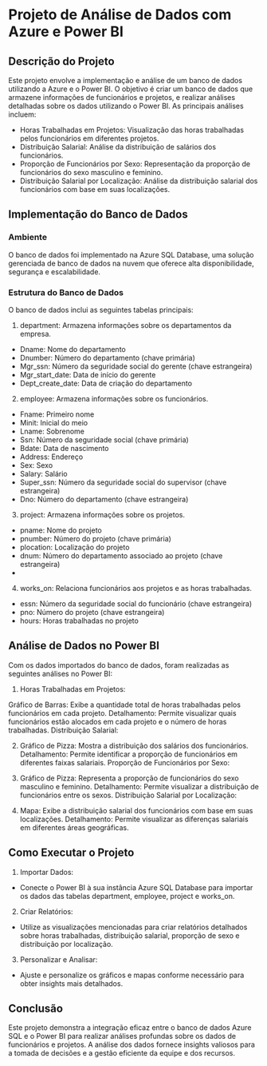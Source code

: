 # Projeto de Análise de Dados com Azure e Power BI
## Descrição do Projeto
Este projeto envolve a implementação e análise de um banco de dados utilizando a Azure e o Power BI. O objetivo é criar um banco de dados que armazene informações de funcionários e projetos, e realizar análises detalhadas sobre os dados utilizando o Power BI. As principais análises incluem:

 - Horas Trabalhadas em Projetos: Visualização das horas trabalhadas pelos funcionários em diferentes projetos.
 - Distribuição Salarial: Análise da distribuição de salários dos funcionários.
 - Proporção de Funcionários por Sexo: Representação da proporção de funcionários do sexo masculino e feminino.
 - Distribuição Salarial por Localização: Análise da distribuição salarial dos funcionários com base em suas localizações.
## Implementação do Banco de Dados
### Ambiente
O banco de dados foi implementado na Azure SQL Database, uma solução gerenciada de banco de dados na nuvem que oferece alta disponibilidade, segurança e escalabilidade.

### Estrutura do Banco de Dados
O banco de dados inclui as seguintes tabelas principais:

1. department: Armazena informações sobre os departamentos da empresa.

 - Dname: Nome do departamento
 - Dnumber: Número do departamento (chave primária)
 - Mgr_ssn: Número da seguridade social do gerente (chave estrangeira)
 - Mgr_start_date: Data de início do gerente
 - Dept_create_date: Data de criação do departamento
   
2. employee: Armazena informações sobre os funcionários.

 - Fname: Primeiro nome
 - Minit: Inicial do meio
 - Lname: Sobrenome
 - Ssn: Número da seguridade social (chave primária)
 - Bdate: Data de nascimento
 - Address: Endereço
 - Sex: Sexo
 - Salary: Salário
 - Super_ssn: Número da seguridade social do supervisor (chave estrangeira)
 - Dno: Número do departamento (chave estrangeira)

3. project: Armazena informações sobre os projetos.

 - pname: Nome do projeto
 - pnumber: Número do projeto (chave primária)
 - plocation: Localização do projeto
 - dnum: Número do departamento associado ao projeto (chave estrangeira)
 - 
4. works_on: Relaciona funcionários aos projetos e as horas trabalhadas.

 - essn: Número da seguridade social do funcionário (chave estrangeira)
 - pno: Número do projeto (chave estrangeira)
 - hours: Horas trabalhadas no projeto
   
 ## Análise de Dados no Power BI
Com os dados importados do banco de dados, foram realizadas as seguintes análises no Power BI:

1. Horas Trabalhadas em Projetos:

Gráfico de Barras: Exibe a quantidade total de horas trabalhadas pelos funcionários em cada projeto.
Detalhamento: Permite visualizar quais funcionários estão alocados em cada projeto e o número de horas trabalhadas.
Distribuição Salarial:

2. Gráfico de Pizza: Mostra a distribuição dos salários dos funcionários.
Detalhamento: Permite identificar a proporção de funcionários em diferentes faixas salariais.
Proporção de Funcionários por Sexo:

3. Gráfico de Pizza: Representa a proporção de funcionários do sexo masculino e feminino.
Detalhamento: Permite visualizar a distribuição de funcionários entre os sexos.
Distribuição Salarial por Localização:

4. Mapa: Exibe a distribuição salarial dos funcionários com base em suas localizações.
Detalhamento: Permite visualizar as diferenças salariais em diferentes áreas geográficas.
## Como Executar o Projeto

1. Importar Dados:
   
 - Conecte o Power BI à sua instância Azure SQL Database para importar os dados das tabelas department, employee, project e works_on.
2. Criar Relatórios:

 - Utilize as visualizações mencionadas para criar relatórios detalhados sobre horas trabalhadas, distribuição salarial, proporção de sexo e distribuição por localização.
3. Personalizar e Analisar:

 - Ajuste e personalize os gráficos e mapas conforme necessário para obter insights mais detalhados.
## Conclusão
Este projeto demonstra a integração eficaz entre o banco de dados Azure SQL e o Power BI para realizar análises profundas sobre os dados de funcionários e projetos. A análise dos dados fornece insights valiosos para a tomada de decisões e a gestão eficiente da equipe e dos recursos.
